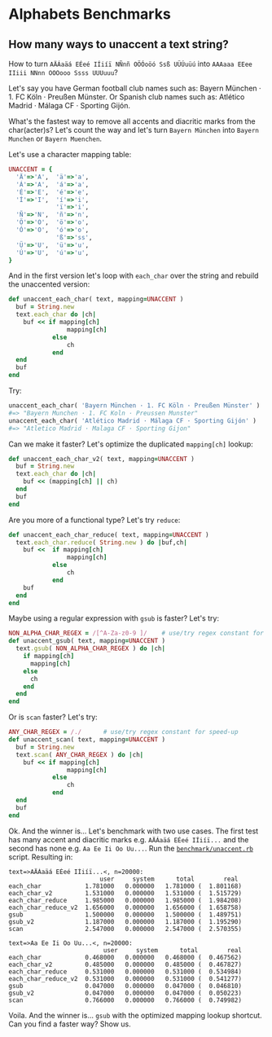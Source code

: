 # Alphabets Benchmarks


## How many ways to unaccent a text string?

How to turn `AÄÁaäá EÉeé IÍiíï NÑnñ OÖÓoöó Ssß UÜÚuüú`
into `AAAaaa EEee IIiii NNnn OOOooo Ssss UUUuuu`?

Let's say you have German football club names such as:
Bayern München · 1. FC Köln · Preußen Münster.
Or Spanish club names such as:
Atlético Madrid · Málaga CF · Sporting Gijón.

What's the fastest way to remove all accents and diacritic marks
from the char(acter)s?
Let's count the way
and let's turn
`Bayern München` into `Bayern Munchen` or `Bayern Muenchen`.

Let's use a character mapping table:

``` ruby
UNACCENT = {
  'Ä'=>'A',  'ä'=>'a',
  'Á'=>'A',  'á'=>'a',
  'É'=>'E',  'é'=>'e',
  'Í'=>'I',  'í'=>'i',
             'ï'=>'i',
  'Ñ'=>'N',  'ñ'=>'n',
  'Ö'=>'O',  'ö'=>'o',
  'Ó'=>'O',  'ó'=>'o',
             'ß'=>'ss',
  'Ü'=>'U',  'ü'=>'u',
  'Ú'=>'U',  'ú'=>'u',
}
```

And in the first version let's loop with `each_char`
over the string and rebuild the unaccented version:

``` ruby
def unaccent_each_char( text, mapping=UNACCENT )
  buf = String.new
  text.each_char do |ch|
    buf << if mapping[ch]
                mapping[ch]
            else
                ch
            end
  end
  buf
end
```

Try:

``` ruby
unaccent_each_char( 'Bayern München · 1. FC Köln · Preußen Münster' )
#=> "Bayern Munchen · 1. FC Koln · Preussen Munster"
unaccent_each_char( 'Atlético Madrid · Málaga CF · Sporting Gijón' )
#=> "Atletico Madrid · Malaga CF · Sporting Gijon"
```

Can we make it faster? Let's optimize the duplicated `mapping[ch]` lookup:

``` ruby
def unaccent_each_char_v2( text, mapping=UNACCENT )
  buf = String.new
  text.each_char do |ch|
    buf << (mapping[ch] || ch)
  end
  buf
end
```

Are you more of a functional type? Let's try `reduce`:

``` ruby
def unaccent_each_char_reduce( text, mapping=UNACCENT )
  text.each_char.reduce( String.new ) do |buf,ch|
    buf <<  if mapping[ch]
                mapping[ch]
            else
                ch
            end
    buf
  end
end
```

Maybe using a regular expression with `gsub` is faster? Let's try:

``` ruby
NON_ALPHA_CHAR_REGEX = /[^A-Za-z0-9 ]/    # use/try regex constant for speed-up
def unaccent_gsub( text, mapping=UNACCENT )
  text.gsub( NON_ALPHA_CHAR_REGEX ) do |ch|
    if mapping[ch]
      mapping[ch]
    else
      ch
    end
  end
end
```

Or is `scan` faster? Let's try:

``` ruby
ANY_CHAR_REGEX = /./      # use/try regex constant for speed-up
def unaccent_scan( text, mapping=UNACCENT )
  buf = String.new
  text.scan( ANY_CHAR_REGEX ) do |ch|
    buf << if mapping[ch]
                mapping[ch]
            else
                ch
            end
  end
  buf
end
```

Ok. And the winner is...  Let's benchmark with two use cases.
The first test has many accent and diacritic marks e.g. `AÄÁaäá EÉeé IÍiíï...`
and the second has none e.g. `Aa Ee Ii Oo Uu...`.
Run the [`benchmark/unaccent.rb`](unaccent.rb) script.
Resulting in:


```
text=>AÄÁaäá EÉeé IÍiíï...<, n=20000:
                         user     system      total        real
each_char            1.781000   0.000000   1.781000 (  1.801168)
each_char_v2         1.531000   0.000000   1.531000 (  1.515729)
each_char_reduce     1.985000   0.000000   1.985000 (  1.984208)
each_char_reduce_v2  1.656000   0.000000   1.656000 (  1.658758)
gsub                 1.500000   0.000000   1.500000 (  1.489751)
gsub_v2              1.187000   0.000000   1.187000 (  1.195290)
scan                 2.547000   0.000000   2.547000 (  2.570355)

text=>Aa Ee Ii Oo Uu...<, n=20000:
                          user     system      total        real
each_char            0.468000   0.000000   0.468000 (  0.467562)
each_char_v2         0.485000   0.000000   0.485000 (  0.467827)
each_char_reduce     0.531000   0.000000   0.531000 (  0.534984)
each_char_reduce_v2  0.531000   0.000000   0.531000 (  0.541277)
gsub                 0.047000   0.000000   0.047000 (  0.046810)
gsub_v2              0.047000   0.000000   0.047000 (  0.050223)
scan                 0.766000   0.000000   0.766000 (  0.749982)
```

Voila. And the winner is...  `gsub` with the optimized mapping lookup shortcut.
Can you find a faster way? Show us.
